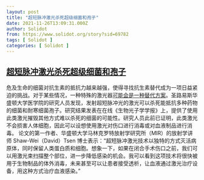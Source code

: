 ```yaml
---
layout: post
title: "超短脉冲激光杀死超级细菌和孢子"
date: 2021-11-26T13:09:31.000Z
author: Solidot
from: https://www.solidot.org/story?sid=69782
tags: [ Solidot ]
categories: [ Solidot ]
---
```

<!--1637932171000-->
[超短脉冲激光杀死超级细菌和孢子](https://www.solidot.org/story?sid=69782)
------

<div>
危及生命的细菌对抗生素的抵抗力越来越强，使得寻找抗生素替代成为一项日益紧迫的挑战。对于某些情况，一种特殊的激光器<a href="https://medicine.wustl.edu/news/ultrashort-pulse-lasers-kill-bacterial-superbugs-spores/">可能会是一种替代方案</a>。圣路易斯华盛顿大学医学院的研究人员发现，发射超短脉冲光的激光可以杀死能抵抗多种药物的细菌和耐寒细菌孢子。研究结果发表在在线《生物光子学学报》上，提供了使用此类激光摧毁其他方式难以杀死的细菌的可能性。研究人员此前已证明，此类激光不会损害人体细胞，因此可以设想使用激光对伤口进行消毒或对血液制品进行消毒。 论文的第一作者、华盛顿大学马林克罗特放射学研究所（MIR）的放射学讲师 Shaw-Wei（David）Tsen 博士表示：“超短脉冲激光技术以独特的方式灭活病原体，同时保留人类蛋白质和细胞。想象一下，如果在闭合手术伤口之前，我们可以用激光束扫描整个部位，进一步降低感染的机会。我可以看到这项技术将很快被用于生物制品的体外消毒，未来甚至可以让患者接受透析，让血液通过激光治疗设备，用这种方式治疗血液感染。”
</div>
